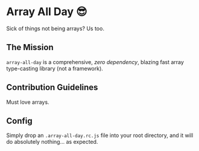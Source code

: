 # Array All Day 😎
Sick of things not being arrays? Us too.

## The Mission
`array-all-day` is a comprehensive, _zero dependency_, blazing fast
array type-casting library (not a framework).

## Contribution Guidelines
Must love arrays.

## Config
Simply drop an `.array-all-day.rc.js` file into your root
directory, and it will do absolutely nothing... as expected.